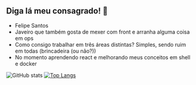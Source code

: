 ## Diga lá meu consagrado!  👋

- Felipe Santos
- Javeiro que também gosta de mexer com front e arranha alguma coisa em ops
- Como consigo trabalhar em três áreas distintas? Simples, sendo ruim em todas (brincadeira (ou não?))
- No momento aprendendo react e melhorando meus conceitos em shell e docker

![GitHub stats](https://github-readme-stats.vercel.app/api?username=ElessarFs&count_private=true&show_icons=true&theme=gotham)
[![Top Langs](https://github-readme-stats.vercel.app/api/top-langs/?username=ElessarFs&layout=compact&hide=php&theme=gotham)](https://github.com/anuraghazra/github-readme-stats)
<!--
**ElessarFs/ElessarFs** is a ✨ _special_ ✨ repository because its `README.md` (this file) appears on your GitHub profile.

Here are some ideas to get you started:

- 🔭 I’m currently working on ...
- 🌱 I’m currently learning ...
- 👯 I’m looking to collaborate on ...
- 🤔 I’m looking for help with ...
- 💬 Ask me about ...
- 📫 How to reach me: ...
- 😄 Pronouns: ...
- ⚡ Fun fact: ...
-->
